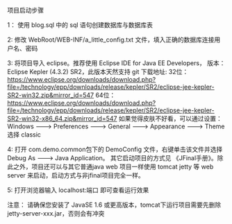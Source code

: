 项目启动步骤

1： 使用 blog.sql 中的 sql 语句创建数据库与数据库表

2: 修改 WebRoot/WEB-INF/a_little_config.txt 文件，填入正确的数据库连接用户名、密码

3: 将项目导入 eclipse。推荐使用 Eclipse IDE for Java EE Developers， 版本：Eclipse Kepler (4.3.2) SR2，此版本天然支持 git
        下载地址:
        32位： https://www.eclipse.org/downloads/download.php?file=/technology/epp/downloads/release/kepler/SR2/eclipse-jee-kepler-SR2-win32.zip&mirror_id=547
        64位： https://www.eclipse.org/downloads/download.php?file=/technology/epp/downloads/release/kepler/SR2/eclipse-jee-kepler-SR2-win32-x86_64.zip&mirror_id=547
        如果觉得皮肤不好看，可以通过设置：Windows ---> Preferences ---> General ---> Appearance ---> Theme 选择 classic

4: 打开 com.demo.common包下的 DemoConfig 文件，右键单击该文件并选择 Debug As ---> Java Application。
        其它启动项目的方式见 《JFinal手册》。除此之外，项目还可以与其它普通java web 项目一样使用 tomcat
   jetty 等 web server 来启动，启动方式与非jfinal项目完全一样。

5: 打开浏览器输入  localhost:端口 即可查看运行效果

注意： 请确保您安装了 JavaSE 1.6 或更高版本，tomcat下运行项目需要先删除 jetty-server-xxx.jar，否则会有冲突


